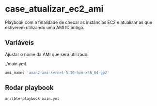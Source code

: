 # case_atualizar_ec2_ami

Playbook com a finalidade de checar as instâncias EC2 e atualizar as que estiverem utilizando uma AMI ID antiga.

## Variáveis

Ajustar o nome da AMI que será utilizado:

./main.yml
```bash
ami_name: 'amzn2-ami-kernel-5.10-hvm-x86_64-gp2'
```

## Rodar playbook

```bash
ansible-playbook main.yml

```
